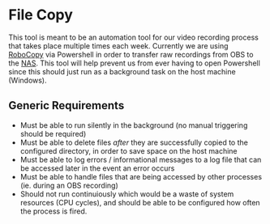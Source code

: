 # File Copy
This tool is meant to be an automation tool for our video recording process that takes place multiple times each week. Currently we are using [RoboCopy](https://docs.microsoft.com/en-us/windows-server/administration/windows-commands/robocopy) via Powershell in order to transfer raw recordings from OBS to the [NAS](https://en.wikipedia.org/wiki/Network-attached_storage). This tool will help prevent us from ever having to open Powershell since this should just run as a background task on the host machine (Windows). 

## Generic Requirements
- Must be able to run silently in the background (no manual triggering should be required)
- Must be able to delete files _after_ they are successfully copied to the configured directory, in order to save space on the host machine
- Must be able to log errors / informational messages to a log file that can be accessed later in the event an error occurs
- Must be able to handle files that are being accessed by other processes (ie. during an OBS recording)
- Should not run continuiously which would be a waste of system resources (CPU cycles), and should be able to be configured how often the process is fired.
